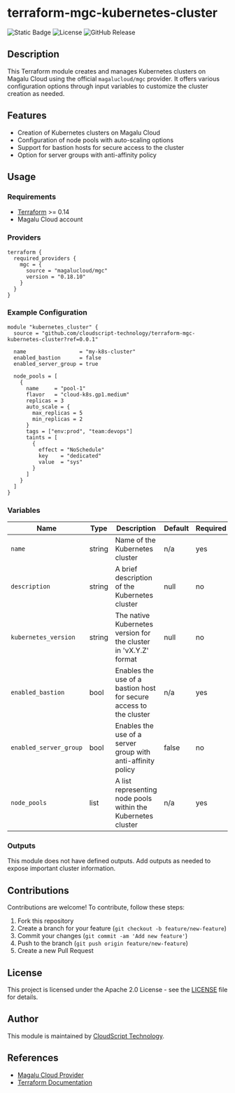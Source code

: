 # terraform-mgc-kubernetes-cluster

![Static Badge](https://img.shields.io/badge/Magalu_provider-0.18.10-blue)
![License](https://img.shields.io/github/license/cloudscript-technology/terraform-mgc-kubernetes-cluster.svg)
![GitHub Release](https://img.shields.io/github/release/cloudscript-technology/terraform-mgc-kubernetes-cluster.svg)

## Description

This Terraform module creates and manages Kubernetes clusters on Magalu Cloud using the official `magalucloud/mgc` provider. It offers various configuration options through input variables to customize the cluster creation as needed.

## Features

- Creation of Kubernetes clusters on Magalu Cloud
- Configuration of node pools with auto-scaling options
- Support for bastion hosts for secure access to the cluster
- Option for server groups with anti-affinity policy

## Usage

### Requirements

- [Terraform](https://www.terraform.io/downloads.html) >= 0.14
- Magalu Cloud account

### Providers

```hcl
terraform {
  required_providers {
    mgc = {
      source = "magalucloud/mgc"
      version = "0.18.10"
    }
  }
}
```

### Example Configuration

```hcl
module "kubernetes_cluster" {
  source = "github.com/cloudscript-technology/terraform-mgc-kubernetes-cluster?ref=0.0.1"

  name                 = "my-k8s-cluster"
  enabled_bastion      = false
  enabled_server_group = true

  node_pools = [
    {
      name     = "pool-1"
      flavor   = "cloud-k8s.gp1.medium"
      replicas = 3
      auto_scale = {
        max_replicas = 5
        min_replicas = 2
      }
      tags = ["env:prod", "team:devops"]
      taints = [
        {
          effect = "NoSchedule"
          key    = "dedicated"
          value  = "sys"
        }
      ]
    }
  ]
}
```

### Variables

| Name                  | Type   | Description                                                             | Default | Required |
|-----------------------|--------|-------------------------------------------------------------------------|---------|----------|
| `name`                | string | Name of the Kubernetes cluster                                          | n/a     | yes      |
| `description`         | string | A brief description of the Kubernetes cluster                           | null    | no       |
| `kubernetes_version`  | string | The native Kubernetes version for the cluster in 'vX.Y.Z' format        | null    | no       |
| `enabled_bastion`     | bool   | Enables the use of a bastion host for secure access to the cluster      | n/a     | yes      |
| `enabled_server_group`| bool   | Enables the use of a server group with anti-affinity policy             | false   | no       |
| `node_pools`          | list   | A list representing node pools within the Kubernetes cluster            | n/a     | yes      |

### Outputs

This module does not have defined outputs. Add outputs as needed to expose important cluster information.

## Contributions

Contributions are welcome! To contribute, follow these steps:

1. Fork this repository
2. Create a branch for your feature (`git checkout -b feature/new-feature`)
3. Commit your changes (`git commit -am 'Add new feature'`)
4. Push to the branch (`git push origin feature/new-feature`)
5. Create a new Pull Request

## License

This project is licensed under the Apache 2.0 License - see the [LICENSE](LICENSE) file for details.

## Author

This module is maintained by [CloudScript Technology](https://github.com/cloudscript-technology).

## References

- [Magalu Cloud Provider](https://registry.terraform.io/providers/magalucloud/mgc/latest)
- [Terraform Documentation](https://www.terraform.io/docs)
